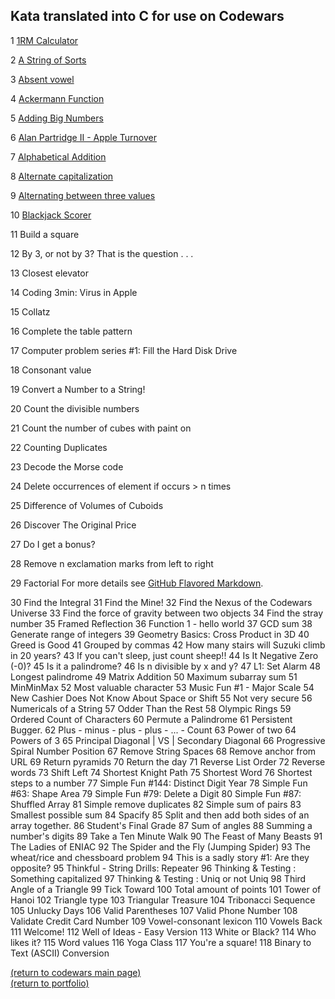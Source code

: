 ## Kata translated into C for use on Codewars

<!-- eventually these could be ranked by solves and live updated -->

1 [1RM Calculator](https://www.codewars.com/kata/595bbea8a930ac0b91000130)

2 [A String of Sorts](https://www.codewars.com/kata/536c6b8749aa8b3c2600029a)

3 [Absent vowel](https://www.codewars.com/kata/56414fdc6488ee99db00002c)

4 [Ackermann Function](https://www.codewars.com/kata/53ad69892a27079b34000bd9)

5 [Adding Big Numbers](https://www.codewars.com/kata/55c11989e13716e35f000013)

6 [Alan Partridge II - Apple Turnover](https://www.codewars.com/kata/580a094553bd9ec5d800007d)

7 [Alphabetical Addition](https://www.codewars.com/kata/5d50e3914861a500121e1958)

8 [Alternate capitalization](https://www.codewars.com/kata/59cfc000aeb2844d16000075)

9 [Alternating between three values](https://www.codewars.com/kata/596776fbb4f24d0d82000141)

10 [Blackjack Scorer](https://www.codewars.com/kata/534ffb35edb1241eda0015fe)

11 Build a square

12 By 3, or not by 3? That is the question . . .

13 Closest elevator

14 Coding 3min: Virus in Apple

15 Collatz

16 Complete the table pattern

17 Computer problem series #1: Fill the Hard Disk Drive

18 Consonant value

19 Convert a Number to a String!

20 Count the divisible numbers

21 Count the number of cubes with paint on

22 Counting Duplicates

23 Decode the Morse code 

24 Delete occurrences of element if occurs > n times

25 Difference of Volumes of Cuboids

26 Discover The Original Price

27 Do I get a bonus?

28 Remove n exclamation marks from left to right

29 Factorial For more details see [GitHub Flavored Markdown](https://guides.github.com/features/mastering-markdown/).

30 Find the Integral
	 31 Find the Mine!
	 32 Find the Nexus of the Codewars Universe
	 33 Find the force of gravity between two objects
	 34 Find the stray number
	 35 Framed Reflection
	 36 Function 1 - hello world
	 37 GCD sum 
	 38 Generate range of integers
	 39 Geometry Basics: Cross Product in 3D
	 40 Greed is Good
	 41 Grouped by commas
	 42 How many stairs will Suzuki climb in 20 years?
	 43 If you can't sleep, just count sheep!!
	 44 Is It Negative Zero (-0)?
	 45 Is it a palindrome?
	 46 Is n divisible by x and y?
	 47 L1: Set Alarm
	 48 Longest palindrome
	 49 Matrix Addition
	 50 Maximum subarray sum
	 51 MinMinMax
	 52 Most valuable character
	 53 Music Fun #1 - Major Scale
	 54 New Cashier Does Not Know About Space or Shift 
	 55 Not very secure
	 56 Numericals of a String
	 57 Odder Than the Rest
	 58 Olympic Rings
	 59 Ordered Count of Characters
	 60 Permute a Palindrome
	 61 Persistent Bugger.
	 62 Plus - minus - plus - plus - ... - Count
	 63 Power of two
	 64 Powers of 3
	 65 Principal Diagonal | VS | Secondary Diagonal
	 66 Progressive Spiral Number Position
	 67 Remove String Spaces
	 68 Remove anchor from URL
	 69 Return pyramids
	 70 Return the day 
	 71 Reverse List Order
	 72 Reverse words
	 73 Shift Left
	 74 Shortest Knight Path
	 75 Shortest Word
	 76 Shortest steps to a number
	 77 Simple Fun #144: Distinct Digit Year
	 78 Simple Fun #63: Shape Area
	 79 Simple Fun #79: Delete a Digit
	 80 Simple Fun #87: Shuffled Array
	 81 Simple remove duplicates
	 82 Simple sum of pairs
	 83 Smallest possible sum 
	 84 Spacify
	 85 Split and then add both sides of an array together.
	 86 Student's Final Grade
	 87 Sum of angles
	 88 Summing a number's digits
	 89 Take a Ten Minute Walk
	 90 The Feast of Many Beasts
	 91 The Ladies of ENIAC
	 92 The Spider and the Fly (Jumping Spider)
	 93 The wheat/rice and chessboard problem
	 94 This is a sadly story #1: Are they opposite?
	 95 Thinkful - String Drills: Repeater
	 96 Thinking & Testing : Something capitalized
	 97 Thinking & Testing : Uniq or not Uniq
	 98 Third Angle of a Triangle
	 99 Tick Toward
	100 Total amount of points
	101 Tower of Hanoi
	102 Triangle type
	103 Triangular Treasure
	104 Tribonacci Sequence
	105 Unlucky Days
	106 Valid Parentheses
	107 Valid Phone Number
	108 Validate Credit Card Number
	109 Vowel-consonant lexicon
	110 Vowels Back
	111 Welcome!
	112 Well of Ideas - Easy Version
	113 White or Black?
	114 Who likes it?
	115 Word values
	116 Yoga Class
	117 You're a square!
	118 Binary to Text (ASCII) Conversion
	
<a href="https://rowcased.github.io/alternate_page">(return to codewars main page)</a>
<br>
<a href="https://rowcased.github.io/">(return to portfolio)</a>
